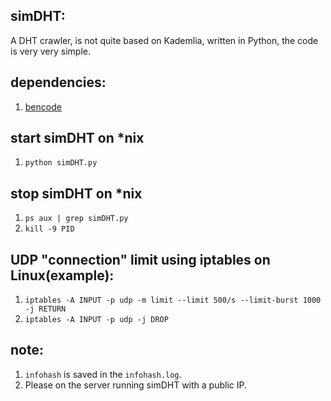 simDHT:
-------
A DHT crawler, is not quite based on Kademlia, written in Python, the code is very very simple.

dependencies:
------------
1. [bencode](https://pypi.python.org/pypi/bencode/1.0)


start simDHT on *nix
--------------------
1. `python simDHT.py`


stop simDHT on *nix
-------------------
1. `ps aux | grep simDHT.py`
2. `kill -9 PID`

UDP "connection" limit using iptables on Linux(example):
--------------------------------------------------------
1. `iptables -A INPUT -p udp -m limit --limit 500/s --limit-burst 1000 -j RETURN`
2. `iptables -A INPUT -p udp -j DROP`

note:
-----
1. `infohash` is saved in the `infohash.log`.
2. Please on the server running simDHT with a public IP.

